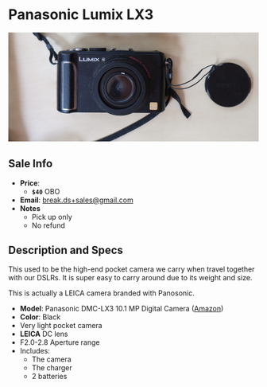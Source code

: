 # Panasonic Lumix LX3

![lx3](https://github.com/breakds/moving-sales/blob/master/photo/resized/lx3.png)

## Sale Info

* **Price**:
  * **`$40`** OBO
* **Email**: break.ds+sales@gmail.com
* **Notes**
  * Pick up only
  * No refund

## Description and Specs

This used to be the high-end pocket camera we carry when travel together with our DSLRs. It is super easy to carry around due to its weight and size.

This is actually a LEICA camera branded with Panosonic.

* **Model**: Panasonic DMC-LX3 10.1 MP Digital Camera ([Amazon](https://www.amazon.com/Panasonic-DMC-LX3-Digital-Stabilized-Black/dp/B001CCLBSA))
* **Color**: Black
* Very light pocket camera
* **LEICA** DC lens
* F2.0-2.8 Aperture range
* Includes:
  * The camera
  * The charger
  * 2 batteries
